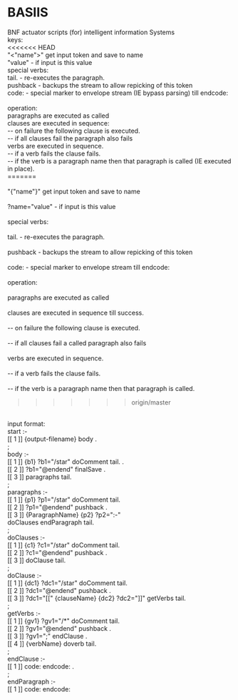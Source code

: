 # BASIIS</br>
BNF actuator scripts (for) intelligent information Systems</br>
keys:</br>
<<<<<<< HEAD</br>
"<"name">" get input token and save to name</br>
"value" - if input is this value</br>
special verbs:</br>
tail. - re-executes the paragraph. </br>
pushback - backups the stream to allow repicking of this token</br>
code: - special marker to envelope stream (IE bypass parsing) till endcode:</br>
</br>
operation:</br>
paragraphs are executed as called</br>
clauses are executed in sequence: </br>
-- on failure the following clause is executed. </br>
-- if all clauses fail the paragraph also fails</br>
verbs are executed in sequence. </br>
-- if a verb fails the clause fails.</br>
-- if the verb is a paragraph name then that paragraph is called (IE executed in place).</br>
=======</br>
<br />"{"name"}" get input token and save to name</br>
<br />?name="value" - if input is this value</br>
<br />special verbs:</br>
<br />tail. - re-executes the paragraph. </br>
<br />pushback - backups the stream to allow repicking of this token</br>
<br />code: - special marker to envelope stream till endcode:</br>
</br>
operation:</br>
<br />paragraphs are executed as called</br>
<br />clauses are executed in sequence till success. </br>
<br />-- on failure the following clause is executed. </br>
<br />-- if all clauses fail a called paragraph also fails</br>
<br />verbs are executed in sequence. </br>
<br />-- if a verb fails the clause fails.</br>
<br />-- if the verb is a paragraph name then that paragraph is called.</br>
>>>>>>> origin/master</br>
</br>
input format:</br>
start :-</br>
[[ 1 ]] {output-filename} body .</br>
;</br>
body :-</br>
[[ 1 ]] {b1} ?b1="/star" doComment tail. .</br>
[[ 2 ]] ?b1="@endend" finalSave .</br>
[[ 3 ]] paragraphs tail.</br>
;</br>
paragraphs :-</br>
[[ 1 ]] {p1} ?p1="/star" doComment tail. </br>
[[ 2 ]] ?p1="@endend" pushback .</br>
[[ 3 ]] {ParagraphName} {p2} ?p2=":-" </br>
   doClauses  endParagraph tail.</br>
;</br>
doClauses :-</br>
[[ 1 ]] {c1} ?c1="/star" doComment tail. </br>
[[ 2 ]] ?c1="@endend" pushback .</br>
[[ 3 ]] doClause tail.</br>
;</br>
doClause :-</br>
[[ 1 ]] {dc1} ?dc1="/star" doComment tail. </br>
[[ 2 ]] ?dc1="@endend" pushback .</br>
[[ 3 ]] ?dc1="[[" {clauseName} {dc2} ?dc2="]]" getVerbs tail.</br>
;</br>
getVerbs :-</br>
[[ 1 ]] {gv1} ?gv1="/*" doComment tail. </br>
[[ 2 ]] ?gv1="@endend" pushback .</br>
[[ 3 ]] ?gv1=";" endClause .</br>
[[ 4 ]] {verbName} doverb tail.</br>
;</br>
endClause :-</br>
[[ 1 ]] code: endcode: .</br>
;</br>
endParagraph :-</br>
[[ 1 ]] code: endcode:</br>
</br>
</br>
